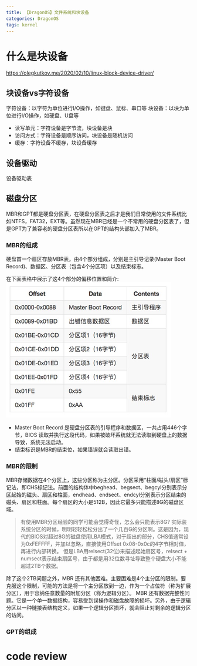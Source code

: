 ```yaml
---
title: 【DragonOS】文件系统和块设备
categories: DragonOS
tags: kernel
---
```

# 什么是块设备
https://olegkutkov.me/2020/02/10/linux-block-device-driver/
## 块设备vs字符设备
字符设备：以字符为单位进行I/O操作，如键盘、鼠标、串口等
块设备：以块为单位进行I/O操作，如硬盘、U盘等

- 读写单元：字符设备是字节流，块设备是块
- 访问方式：字符设备是顺序访问，块设备是随机访问
- 缓存：字符设备不缓存，块设备缓存
##  设备驱动
设备驱动表
## 磁盘分区
MBR和GPT都是硬盘分区表，在硬盘分区表之后才是我们日常使用的文件系统比如NTFS，FAT32，EXT等。虽然现在MBR已经是一个不常用的硬盘分区表了，但是GPT为了兼容老的硬盘分区表所以在GPT的结构头部加入了MBR。

### MBR的组成
硬盘首一个扇区存放MBR表，由4个部分组成，分别是主引导记录(Master Boot Record)、数据区、分区表（包含4个分区项）以及结束标志。

在下面表格中展示了这4个部分的偏移位置和简介:
![alt text](../image/image-435.png)
- Master Boot Record 是硬盘分区表的引导程序和数据区，一共占用446个字节，BIOS 读取并执行这段代码，如果被破坏系统就无法读取到硬盘上的数据导致，系统无法启动。
- 结束标识是MBR的结束位，如果错误就会读取出错。
### MBR的限制
MBR存储数据在4个分区上，这些分区称为主分区。分区采用“柱面/磁头/扇区”标记法，即CHS标记法。前面的结构体中beghead、begsect、begcyl分别表示分区起始的磁头、扇区和柱面，endhead、endsect、endcyl分别表示分区结束的磁头、扇区和柱面。每个扇区的大小是512B，因此它最多只能描述8G的磁盘区域。

>有使用MBR分区经验的同学可能会觉得奇怪，怎么会只能表示8G? 实际装系统分区的时候，明明轻轻松松分出了一个几百G的分区啊。这是因为，现代的BIOS对超过8G的磁盘使用LBA模式，对于超出的部分，CHS值通常设为0xFEFFFF，并加以忽略，直接使用Offset 0x08-0x0c的4字节相对值，再进行内部转换。
但是LBA用relsect(32位)来描述起始扇区号，relsect + numsect表示结束扇区号，由于都是用32位数寻址导致整个硬盘大小不能超过2TB个数据。

除了这个2TB问题之外，MBR 还有其他困难。主要困难是4个主分区的限制。要克服这个限制，可能的方法是将一个主分区放到一边，作为一个占位符（称为扩展分区），用于容纳任意数量的附加分区（称为逻辑分区）。
MBR 还有数据完整性问题。它是一个单一数据结构，容易受到误操作和磁盘故障的损坏。另外，由于逻辑分区以一种链接表结构定义，如果一个逻辑分区损坏，就会阻止对剩余的逻辑分区的访问。
### GPT的组成

# code review
